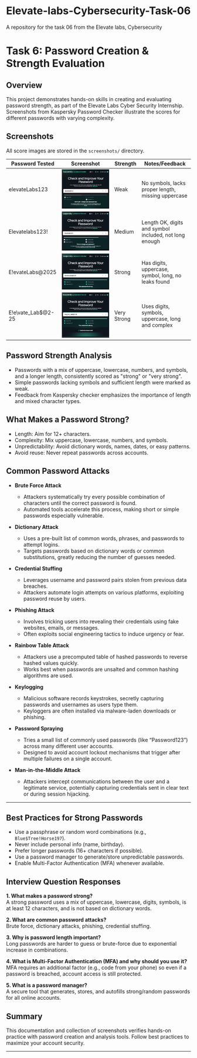 # Elevate-labs-Cybersecurity-Task-06
A repository for the task 06 from the Elevate labs, Cybersecurity

# Task 6: Password Creation & Strength Evaluation

## Overview

This project demonstrates hands-on skills in creating and evaluating password strength, as part of the Elevate Labs Cyber Security Internship. Screenshots from Kaspersky Password Checker illustrate the scores for different passwords with varying complexity.

## Screenshots

All score images are stored in the `screenshots/` directory.

| Password Tested        | Screenshot                        | Strength     | Notes/Feedback                                           |
|----------------------- |-----------------------------------|--------------|---------------------------------------------------------|
| elevateLabs123         | ![Weak](screenshots/weak.png)     | Weak         | No symbols, lacks proper length, missing uppercase       |
| Elevatelabs123!        | ![Medium](screenshots/medium.png) | Medium       | Length OK, digits and symbol included, not long enough   |
| E!evateLabs@2025       | ![Strong](screenshots/strong.png) | Strong       | Has digits, uppercase, symbol, long, no leaks found      |
| E!e\vate_Lab$@2-25     | ![Very Strong](screenshots/very-strong.png)| Very Strong | Uses digits, symbols, uppercase, long and complex        |

## Password Strength Analysis

- Passwords with a mix of uppercase, lowercase, numbers, and symbols, and a longer length, consistently scored as "strong" or "very strong".
- Simple passwords lacking symbols and sufficient length were marked as weak.
- Feedback from Kaspersky checker emphasizes the importance of length and mixed character types.

## What Makes a Password Strong?

- Length: Aim for 12+ characters.
- Complexity: Mix uppercase, lowercase, numbers, and symbols.
- Unpredictability: Avoid dictionary words, names, dates, or easy patterns.
- Avoid reuse: Never repeat passwords across accounts.

## Common Password Attacks

- **Brute Force Attack**
  - Attackers systematically try every possible combination of characters until the correct password is found.
  - Automated tools accelerate this process, making short or simple passwords especially vulnerable.

- **Dictionary Attack**
  - Uses a pre-built list of common words, phrases, and passwords to attempt logins.
  - Targets passwords based on dictionary words or common substitutions, greatly reducing the number of guesses needed.

- **Credential Stuffing**
  - Leverages username and password pairs stolen from previous data breaches.
  - Attackers automate login attempts on various platforms, exploiting password reuse by users.

- **Phishing Attack**
  - Involves tricking users into revealing their credentials using fake websites, emails, or messages.
  - Often exploits social engineering tactics to induce urgency or fear.

- **Rainbow Table Attack**
  - Attackers use a precomputed table of hashed passwords to reverse hashed values quickly.
  - Works best when passwords are unsalted and common hashing algorithms are used.

- **Keylogging**
  - Malicious software records keystrokes, secretly capturing passwords and usernames as users type them.
  - Keyloggers are often installed via malware-laden downloads or phishing.

- **Password Spraying**
  - Tries a small list of commonly used passwords (like “Password123”) across many different user accounts.
  - Designed to avoid account lockout mechanisms that trigger after multiple failures on a single account.

- **Man-in-the-Middle Attack**
  - Attackers intercept communications between the user and a legitimate service, potentially capturing credentials sent in clear text or during session hijacking.

---

## Best Practices for Strong Passwords

- Use a passphrase or random word combinations (e.g., `Blue$Tree!Horse197`).
- Never include personal info (name, birthday).
- Prefer longer passwords (16+ characters if possible).
- Use a password manager to generate/store unpredictable passwords.
- Enable Multi-Factor Authentication (MFA) whenever available.

## Interview Question Responses

**1. What makes a password strong?**  
A strong password uses a mix of uppercase, lowercase, digits, symbols, is at least 12 characters, and is not based on dictionary words.

**2. What are common password attacks?**  
Brute force, dictionary attacks, phishing, credential stuffing.

**3. Why is password length important?**  
Long passwords are harder to guess or brute-force due to exponential increase in combinations.

**4. What is Multi-Factor Authentication (MFA) and why should you use it?**  
MFA requires an additional factor (e.g., code from your phone) so even if a password is breached, account access is still protected.

**5. What is a password manager?**  
A secure tool that generates, stores, and autofills strong/random passwords for all online accounts.

## Summary

This documentation and collection of screenshots verifies hands-on practice with password creation and analysis tools. Follow best practices to maximize your account security.

---
